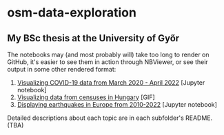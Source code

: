 # osm-data-exploration

## My BSc thesis at the University of Győr

The notebooks may (and most probably will) take too long to render on GitHub, it's easier to see them in action through NBViewer, or see their output in some other rendered format:
1. [Visualizing COVID-19 data from March 2020 - April 2022](https://nbviewer.org/github/szucshey/osm-data-exploration/blob/main/covid/covid-data-visualization.ipynb?flush_cache=true) [Jupyter notebook]
2. [Visualizing data from censuses in Hungary](https://github.com/szucshey/osm-data-exploration/blob/main/census/census-2011.gif) [GIF]
3. [Displaying earthquakes in Europe from 2010-2022](https://nbviewer.org/github/szucshey/osm-data-exploration/blob/main/earthquakes/earthquakes.ipynb?flush_cache=true) [Jupyter notebook]


Detailed descriptions about each topic are in each subfolder's README. (TBA)
